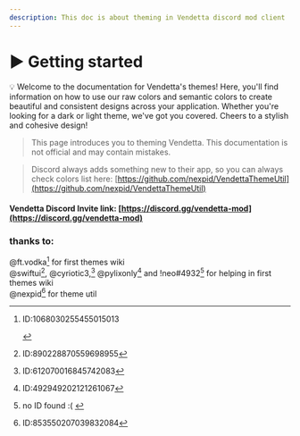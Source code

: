 ```yaml
---
description: This doc is about theming in Vendetta discord mod client
---
```


# ▶ Getting started

💡 Welcome to the documentation for Vendetta's themes! Here, you'll find information on how to use our raw colors and semantic colors to create beautiful and consistent designs across your application. Whether you're looking for a dark or light theme, we've got you covered. Cheers to a stylish and cohesive design!

> This page introduces you to theming Vendetta. This documentation is not official and may contain mistakes.

> Discord always adds something new to their app, so you can always check colors list here: [https://github.com/nexpid/VendettaThemeUtil](https://github.com/nexpid/VendettaThemeUtil)

#### Vendetta Discord Invite link: [https://discord.gg/vendetta-mod](https://discord.gg/vendetta-mod)

### thanks to:

@ft.vodka[^1] for first themes wiki\
@swiftui[^2], @cyriotic3,[^3] @pylixonly[^4] and !neo#4932[^5] for helping in first themes wiki\
@nexpid[^6] for theme util

[^1]: ID:1068030255455015013

    &#x20;   &#x20;

[^2]: ID:890228870559698955

[^3]: ID:612070016845742083

[^4]: ID:492949202121261067

[^5]: no ID found :(  &#x20;

[^6]: ID:853550207039832084
